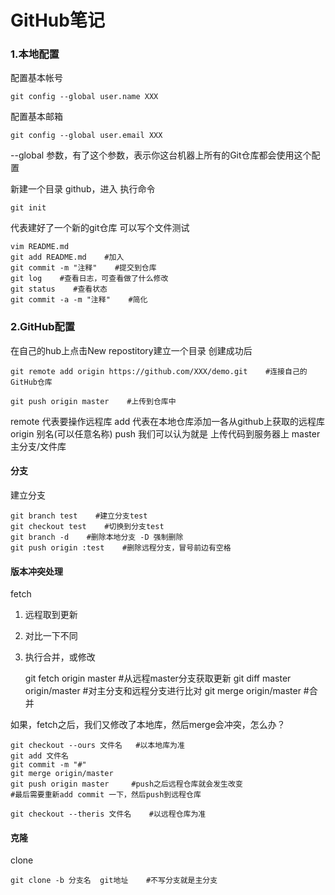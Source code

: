 GitHub笔记
===

### 1.本地配置
配置基本帐号

	git config --global user.name XXX
配置基本邮箱

	git config --global user.email XXX

--global 参数，有了这个参数，表示你这台机器上所有的Git仓库都会使用这个配置

新建一个目录 github，进入
执行命令

	git init

代表建好了一个新的git仓库
可以写个文件测试

	vim README.md
	git add README.md    #加入
	git commit -m "注释"    #提交到仓库
	git log    #查看日志，可查看做了什么修改
	git status    #查看状态
	git commit -a -m "注释"    #简化


### 2.GitHub配置

在自己的hub上点击New repostitory建立一个目录
创建成功后

	git remote add origin https://github.com/XXX/demo.git    #连接自己的GitHub仓库

	git push origin master    #上传到仓库中

remote 代表要操作远程库
add 代表在本地仓库添加一各从github上获取的远程库
origin 别名(可以任意名称)
push 我们可以认为就是 上传代码到服务器上
master 主分支/文件库

#### 分支

建立分支

	git branch test    #建立分支test
	git checkout test    #切换到分支test
	git branch -d    #删除本地分支 -D 强制删除
	git push origin :test    #删除远程分支，冒号前边有空格

#### 版本冲突处理

fetch
1. 远程取到更新
2. 对比一下不同
3. 执行合并，或修改

	git fetch origin master    #从远程master分支获取更新
	git diff master origin/master    #对主分支和远程分支进行比对
	git merge origin/master    #合并

如果，fetch之后，我们又修改了本地库，然后merge会冲突，怎么办？

	git checkout --ours 文件名   #以本地库为准
	git add 文件名
	git commit -m "#"
	git merge origin/master   
	git push origin master     #push之后远程仓库就会发生改变
	#最后需要重新add commit 一下，然后push到远程仓库
    
	git checkout --theris 文件名    #以远程仓库为准

#### 克隆

clone

	git clone -b 分支名  git地址    #不写分支就是主分支



